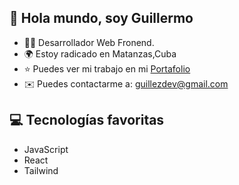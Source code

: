 ## 👋 Hola mundo, soy Guillermo

- 👨‍💻 Desarrollador Web Fronend.
- 🌍 Estoy radicado en Matanzas,Cuba
- ⭐️ Puedes ver mi trabajo en mi [Portafolio](https://guillezdev.netlify.app/) 
- ✉️ Puedes contactarme a: guillezdev@gmail.com 
  


## 💻️ Tecnologías favoritas

- JavaScript
- React
- Tailwind
